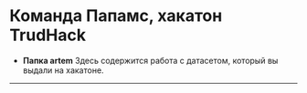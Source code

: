 # Команда Папамс, **хакатон TrudHack**
- **Папка artem**
Здесь содержится работа с датасетом, который вы выдали на хакатоне.
____
